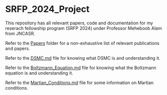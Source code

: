 # SRFP_2024_Project

This repository has all relevant papers, code and documentation for my reserach fellowship program (SRFP 2024) under Professor Meheboob Alam from JNCASR.

Refer to the [Papers](/Resources/Papers) folder for a non-exhaustive list of relevant publications and papers.

Refer to the [DSMC.md](/Resources/DSMC.md) file for knowing what DSMC is and understanding it.

Refer to the [Boltzmann_Equation.md](/Resources/Boltzmann_Equation.md) file for knowing what the Boltzmann equation is and understanding it.

Refer to the [Martian_Conditions.md](/Resources/Martian_Conditions.md) file for some information on Martian conditions.
